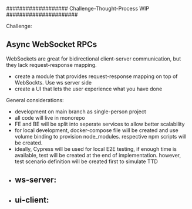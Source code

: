 ################### Challenge-Thought-Process WIP ######################

Challenge:
## Async WebSocket RPCs
WebSockets are great for bidirectional client-server communication, but they lack request-response mapping.
+ create a module that provides request-response mapping on top of WebSockts. Use ws server side
+ create a UI that lets the user experience what you have done

General considerations:
- development on main branch as single-person project
- all code will live in monorepo
- FE and BE will be split into seperate services to allow better scalability
- for local development, docker-compose file will be created and use volume binding to provision node_modules. respective npm scripts will be created.
- ideally, Cypress will be used for local E2E testing, if enough time is available, test will be created at the end of implementation.
  however, test scenario definition will be created first to simulate TTD
- ws-server:
  - 
- ui-client:
  - 